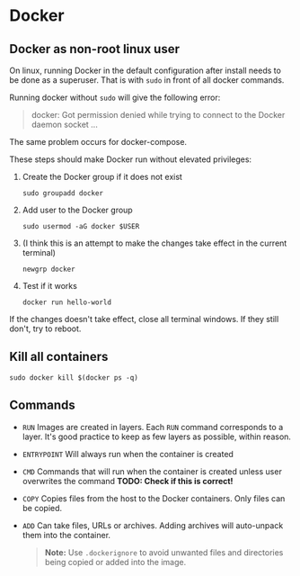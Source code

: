 # Docker

## Docker as non-root linux user

On linux, running Docker in the default configuration after install needs to be done as a superuser. That is with `sudo` in front of all docker commands.

Running docker without `sudo` will give the following error:
> docker: Got permission denied while trying to connect to the Docker daemon socket ...

The same problem occurs for docker-compose.

These steps should make Docker run without elevated privileges:

1. Create the Docker group if it does not exist

    ```shell
    sudo groupadd docker
    ```

2. Add user to the Docker group

    ```shell
    sudo usermod -aG docker $USER
    ```

3. (I think this is an attempt to make the changes take effect in the current terminal)

    ```shell
    newgrp docker
    ```

4. Test if it works

    ```shell
    docker run hello-world
    ```

If the changes doesn't take effect, close all terminal windows. If they still don't, try to reboot.

## Kill all containers

```console
sudo docker kill $(docker ps -q)
```

## Commands

* `RUN`
  Images are created in layers. Each `RUN` command corresponds to a layer. It's good practice to keep as few layers as possible, within reason.
  
* `ENTRYPOINT`
  Will always run when the container is created

* `CMD`
  Commands that will run when the container is created unless user overwrites the command
  **TODO: Check if this is correct!**

* `COPY`
    Copies files from the host to the Docker containers. Only files can be copied.

* `ADD`
    Can take files, URLs or archives. Adding archives will auto-unpack them into the container.

    > **Note:** Use `.dockerignore` to avoid unwanted files and directories being copied or added into the image.
